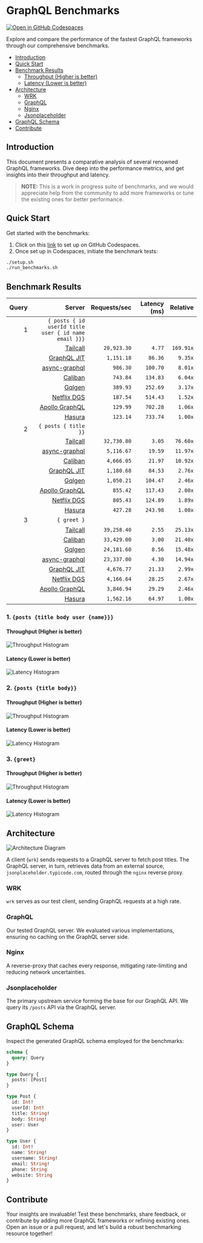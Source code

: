 # GraphQL Benchmarks <!-- omit from toc -->

[![Open in GitHub Codespaces](https://github.com/codespaces/badge.svg)](https://codespaces.new/tailcallhq/graphql-benchmarks)

Explore and compare the performance of the fastest GraphQL frameworks through our comprehensive benchmarks.

- [Introduction](#introduction)
- [Quick Start](#quick-start)
- [Benchmark Results](#benchmark-results)
  - [Throughput (Higher is better)](#throughput-higher-is-better)
  - [Latency (Lower is better)](#latency-lower-is-better)
- [Architecture](#architecture)
  - [WRK](#wrk)
  - [GraphQL](#graphql)
  - [Nginx](#nginx)
  - [Jsonplaceholder](#jsonplaceholder)
- [GraphQL Schema](#graphql-schema)
- [Contribute](#contribute)

[Tailcall]: https://github.com/tailcallhq/tailcall
[Gqlgen]: https://github.com/99designs/gqlgen
[Apollo GraphQL]: https://github.com/apollographql/apollo-server
[Netflix DGS]: https://github.com/netflix/dgs-framework
[Caliban]: https://github.com/ghostdogpr/caliban
[async-graphql]: https://github.com/async-graphql/async-graphql
[Hasura]: https://github.com/hasura/graphql-engine
[GraphQL JIT]: https://github.com/zalando-incubator/graphql-jit

## Introduction

This document presents a comparative analysis of several renowned GraphQL frameworks. Dive deep into the performance metrics, and get insights into their throughput and latency.

> **NOTE:** This is a work in progress suite of benchmarks, and we would appreciate help from the community to add more frameworks or tune the existing ones for better performance.

## Quick Start

Get started with the benchmarks:

1. Click on this [link](https://codespaces.new/tailcallhq/graphql-benchmarks) to set up on GitHub Codespaces.
2. Once set up in Codespaces, initiate the benchmark tests:

```bash
./setup.sh
./run_benchmarks.sh
```

## Benchmark Results

<!-- PERFORMANCE_RESULTS_START -->

| Query | Server | Requests/sec | Latency (ms) | Relative |
|-------:|--------:|--------------:|--------------:|---------:|
| 1 | `{ posts { id userId title user { id name email }}}` |
|| [Tailcall] | `20,923.30` | `4.77` | `169.91x` |
|| [GraphQL JIT] | `1,151.18` | `86.36` | `9.35x` |
|| [async-graphql] | `986.30` | `100.70` | `8.01x` |
|| [Caliban] | `743.84` | `134.83` | `6.04x` |
|| [Gqlgen] | `389.93` | `252.69` | `3.17x` |
|| [Netflix DGS] | `187.54` | `514.43` | `1.52x` |
|| [Apollo GraphQL] | `129.99` | `702.28` | `1.06x` |
|| [Hasura] | `123.14` | `733.74` | `1.00x` |
| 2 | `{ posts { title }}` |
|| [Tailcall] | `32,730.80` | `3.05` | `76.60x` |
|| [async-graphql] | `5,116.67` | `19.59` | `11.97x` |
|| [Caliban] | `4,666.05` | `21.97` | `10.92x` |
|| [GraphQL JIT] | `1,180.68` | `84.53` | `2.76x` |
|| [Gqlgen] | `1,050.21` | `104.47` | `2.46x` |
|| [Apollo GraphQL] | `855.42` | `117.43` | `2.00x` |
|| [Netflix DGS] | `805.43` | `124.89` | `1.89x` |
|| [Hasura] | `427.28` | `243.98` | `1.00x` |
| 3 | `{ greet }` |
|| [Tailcall] | `39,258.40` | `2.55` | `25.13x` |
|| [Caliban] | `33,429.00` | `3.00` | `21.40x` |
|| [Gqlgen] | `24,181.60` | `8.56` | `15.48x` |
|| [async-graphql] | `23,337.00` | `4.30` | `14.94x` |
|| [GraphQL JIT] | `4,676.77` | `21.33` | `2.99x` |
|| [Netflix DGS] | `4,166.64` | `28.25` | `2.67x` |
|| [Apollo GraphQL] | `3,846.94` | `29.29` | `2.46x` |
|| [Hasura] | `1,562.16` | `64.97` | `1.00x` |

<!-- PERFORMANCE_RESULTS_END -->



### 1. `{posts {title body user {name}}}`
#### Throughput (Higher is better)

![Throughput Histogram](assets/req_sec_histogram1.png)

#### Latency (Lower is better)

![Latency Histogram](assets/latency_histogram1.png)

### 2. `{posts {title body}}`
#### Throughput (Higher is better)

![Throughput Histogram](assets/req_sec_histogram2.png)

#### Latency (Lower is better)

![Latency Histogram](assets/latency_histogram2.png)

### 3. `{greet}`
#### Throughput (Higher is better)

![Throughput Histogram](assets/req_sec_histogram3.png)

#### Latency (Lower is better)

![Latency Histogram](assets/latency_histogram3.png)

## Architecture

![Architecture Diagram](assets/architecture.png)

A client (`wrk`) sends requests to a GraphQL server to fetch post titles. The GraphQL server, in turn, retrieves data from an external source, `jsonplaceholder.typicode.com`, routed through the `nginx` reverse proxy.

### WRK

`wrk` serves as our test client, sending GraphQL requests at a high rate.

### GraphQL

Our tested GraphQL server. We evaluated various implementations, ensuring no caching on the GraphQL server side.

### Nginx

A reverse-proxy that caches every response, mitigating rate-limiting and reducing network uncertainties.

### Jsonplaceholder

The primary upstream service forming the base for our GraphQL API. We query its `/posts` API via the GraphQL server.

## GraphQL Schema

Inspect the generated GraphQL schema employed for the benchmarks:

```graphql
schema {
  query: Query
}

type Query {
  posts: [Post]
}

type Post {
  id: Int!
  userId: Int!
  title: String!
  body: String!
  user: User
}

type User {
  id: Int!
  name: String!
  username: String!
  email: String!
  phone: String
  website: String
}
```

## Contribute

Your insights are invaluable! Test these benchmarks, share feedback, or contribute by adding more GraphQL frameworks or refining existing ones. Open an issue or a pull request, and let's build a robust benchmarking resource together!
